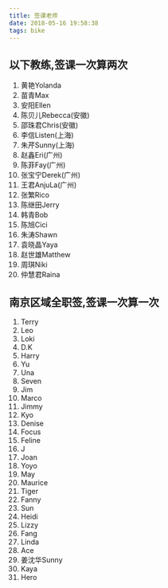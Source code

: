```yaml
---
title: 签课老师
date: 2018-05-16 19:58:38
tags: bike
---
```



## 以下教练,签课一次算两次

1. 黄艳Yolanda
2. 苗青Max
3. 安阳Ellen
4. 陈贝儿Rebecca(安徽)
5. 邵珠君Chris(安徽)
6. 李信Listen(上海)
7. 朱芹Sunny(上海)
8. 赵鑫Eri(广州)
9. 陈菲Fay(广州)
10. 张宝宁Derek(广州)
11. 王君AnjuLa(广州)
12. 张繁Rico
13. 陈继田Jerry
14. 韩青Bob
15. 陈旭Cici
16. 朱涛Shawn
17. 袁晓晶Yaya
18. 赵世雄Matthew
19. 周琪Niki
20. 仲慧君Raina

## 南京区域全职签,签课一次算一次

1. Terry
2. Leo
3. Loki
4. D.K
5. Harry
7. Yu
8. Una
9. Seven
10. Jim
11. Marco
12. Jimmy
13. Kyo
14. Denise
15. Focus
16. Feline
17. J
18. Joan
19. Yoyo
20. May
21. Maurice
23. Tiger
24. Fanny
25. Sun
26. Heidi
28. Lizzy
29. Fang
30. Linda
31. Ace
32. 姜沈华Sunny
33. Kaya
34. Hero
